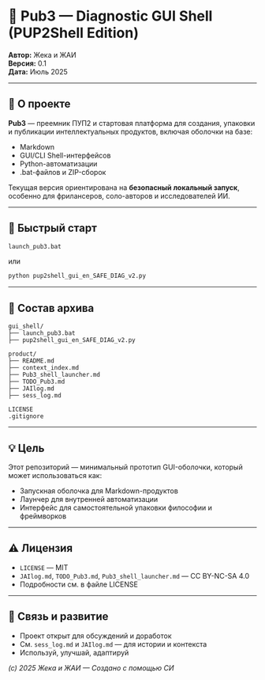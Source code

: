 # 🧠 Pub3 — Diagnostic GUI Shell (PUP2Shell Edition)

**Автор:** Жека и ЖАИ  
**Версия:** 0.1  
**Дата:** Июль 2025  

---

## 📘 О проекте

**Pub3** — преемник ПУП2 и стартовая платформа для создания, упаковки и публикации интеллектуальных продуктов, включая оболочки на базе:
- Markdown
- GUI/CLI Shell-интерфейсов
- Python-автоматизации
- .bat-файлов и ZIP-сборок

Текущая версия ориентирована на **безопасный локальный запуск**, особенно для фрилансеров, соло-авторов и исследователей ИИ.

---

## 🚀 Быстрый старт

```bat
launch_pub3.bat
```

или

```bash
python pup2shell_gui_en_SAFE_DIAG_v2.py
```

---

## 📁 Состав архива

```
gui_shell/
├── launch_pub3.bat
├── pup2shell_gui_en_SAFE_DIAG_v2.py

product/
├── README.md
├── context_index.md
├── Pub3_shell_launcher.md
├── TODO_Pub3.md
├── JAIlog.md
├── sess_log.md

LICENSE
.gitignore
```

---

## 💡 Цель

Этот репозиторий — минимальный прототип GUI-оболочки, который может использоваться как:

- Запускная оболочка для Markdown-продуктов
- Лаунчер для внутренней автоматизации
- Интерфейс для самостоятельной упаковки философии и фреймворков

---

## ⚠️ Лицензия

- `LICENSE` — MIT  
- `JAIlog.md`, `TODO_Pub3.md`, `Pub3_shell_launcher.md` — CC BY-NC-SA 4.0  
- Подробности см. в файле LICENSE

---

## 📍 Связь и развитие

- Проект открыт для обсуждений и доработок
- См. `sess_log.md` и `JAIlog.md` — для истории и контекста
- Используй, улучшай, адаптируй

*(c) 2025 Жека и ЖАИ — Создано с помощью СИ*
